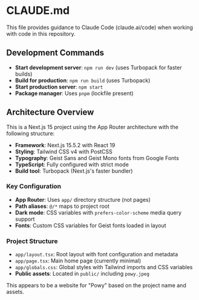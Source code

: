 # CLAUDE.md

This file provides guidance to Claude Code (claude.ai/code) when working with code in this repository.

## Development Commands

- **Start development server**: `npm run dev` (uses Turbopack for faster builds)
- **Build for production**: `npm run build` (uses Turbopack)
- **Start production server**: `npm start`
- **Package manager**: Uses `pnpm` (lockfile present)

## Architecture Overview

This is a Next.js 15 project using the App Router architecture with the following structure:

- **Framework**: Next.js 15.5.2 with React 19
- **Styling**: Tailwind CSS v4 with PostCSS
- **Typography**: Geist Sans and Geist Mono fonts from Google Fonts
- **TypeScript**: Fully configured with strict mode
- **Build tool**: Turbopack (Next.js's faster bundler)

### Key Configuration

- **App Router**: Uses `app/` directory structure (not pages)
- **Path aliases**: `@/*` maps to project root
- **Dark mode**: CSS variables with `prefers-color-scheme` media query support
- **Fonts**: Custom CSS variables for Geist fonts loaded in layout

### Project Structure

- `app/layout.tsx`: Root layout with font configuration and metadata
- `app/page.tsx`: Main home page (currently minimal)
- `app/globals.css`: Global styles with Tailwind imports and CSS variables
- **Public assets**: Located in `public/` including `powy.jpeg`

This appears to be a website for "Powy" based on the project name and assets.